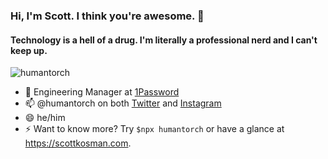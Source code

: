 ### Hi, I'm Scott. I think you're awesome. 👋

#### Technology is a hell of a drug. I'm literally a professional nerd and I can't keep up.

<p align="left"> <img src="https://komarev.com/ghpvc/?username=humantorch" alt="humantorch" /> </p>

- 🔭 Engineering Manager at [1Password](https://1password.com)
- 📫 @humantorch on both [Twitter](https://twitter.com/humantorch) and [Instagram](https://instagram.com/humantorch)
- 😄 he/him
- ⚡ Want to know more? Try `$npx humantorch` or have a glance at https://scottkosman.com. 

<!--
**humantorch/humantorch** is a ✨ _special_ ✨ repository because its `README.md` (this file) appears on your GitHub profile.

Here are some ideas to get you started:

- 🔭 I’m currently working on ...
- 🌱 I’m currently learning ...
- 👯 I’m looking to collaborate on ...
- 🤔 I’m looking for help with ...
- 💬 Ask me about ...
- 📫 How to reach me: ...
- 😄 Pronouns: ...
- ⚡ Fun fact: ...
-->

